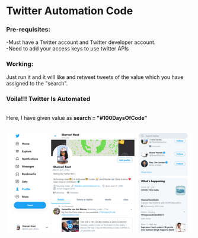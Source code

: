 <h1>Twitter Automation Code</h1>
<h3>Pre-requisites:</h3>
-Must have a Twitter account and Twitter developer account.<br>
-Need to add your access keys to use twitter APIs<br>

<h3>Working:</h3>
Just run it and it will like and retweet tweets of the value which you have assigned to the "search".

<h3>Voila!!! Twitter Is Automated</h3><br>
Here, I have given value as <b> search = "#100DaysOfCode"</b>

<p align="left"><br>
  <img src="twitter_image.PNG"></p>
